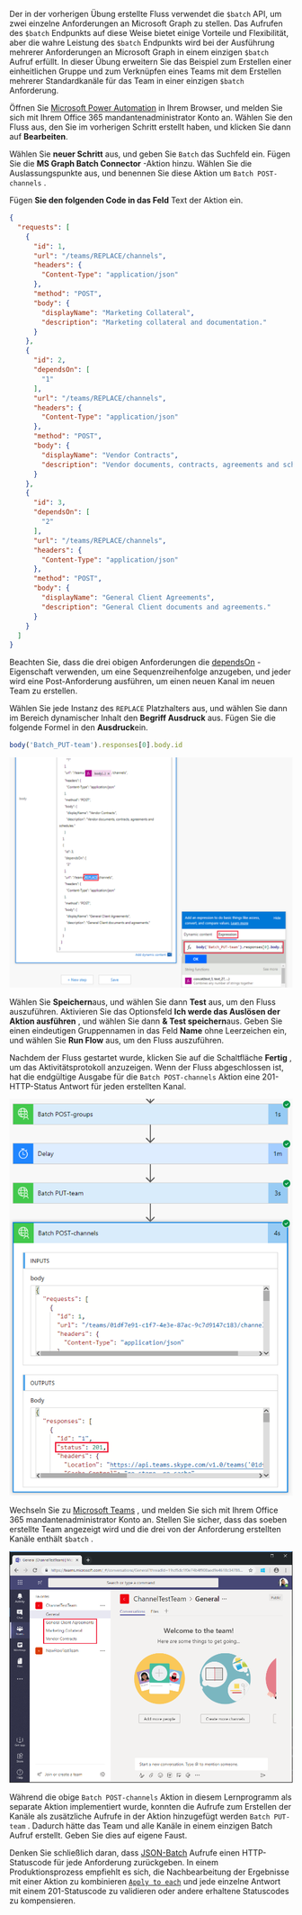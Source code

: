 <!-- markdownlint-disable MD002 MD041 -->

Der in der vorherigen Übung erstellte Fluss verwendet die `$batch` API, um zwei einzelne Anforderungen an Microsoft Graph zu stellen. Das Aufrufen des `$batch` Endpunkts auf diese Weise bietet einige Vorteile und Flexibilität, aber die wahre Leistung des `$batch` Endpunkts wird bei der Ausführung mehrerer Anforderungen an Microsoft Graph in einem einzigen `$batch` Aufruf erfüllt. In dieser Übung erweitern Sie das Beispiel zum Erstellen einer einheitlichen Gruppe und zum Verknüpfen eines Teams mit dem Erstellen mehrerer Standardkanäle für das Team in einer einzigen `$batch` Anforderung.

Öffnen Sie [Microsoft Power Automation](https://flow.microsoft.com) in Ihrem Browser, und melden Sie sich mit Ihrem Office 365 mandantenadministrator Konto an. Wählen Sie den Fluss aus, den Sie im vorherigen Schritt erstellt haben, und klicken Sie dann auf **Bearbeiten**.

Wählen Sie **neuer Schritt** aus, und geben Sie `Batch` das Suchfeld ein. Fügen Sie die **MS Graph Batch Connector** -Aktion hinzu. Wählen Sie die Auslassungspunkte aus, und benennen Sie diese Aktion um `Batch POST-channels` .

Fügen **Sie den folgenden Code in das Feld** Text der Aktion ein.

```json
{
  "requests": [
    {
      "id": 1,
      "url": "/teams/REPLACE/channels",
      "headers": {
        "Content-Type": "application/json"
      },
      "method": "POST",
      "body": {
        "displayName": "Marketing Collateral",
        "description": "Marketing collateral and documentation."
      }
    },
    {
      "id": 2,
      "dependsOn": [
        "1"
      ],
      "url": "/teams/REPLACE/channels",
      "headers": {
        "Content-Type": "application/json"
      },
      "method": "POST",
      "body": {
        "displayName": "Vendor Contracts",
        "description": "Vendor documents, contracts, agreements and schedules."
      }
    },
    {
      "id": 3,
      "dependsOn": [
        "2"
      ],
      "url": "/teams/REPLACE/channels",
      "headers": {
        "Content-Type": "application/json"
      },
      "method": "POST",
      "body": {
        "displayName": "General Client Agreements",
        "description": "General Client documents and agreements."
      }
    }
  ]
}
```

Beachten Sie, dass die drei obigen Anforderungen die [dependsOn](https://docs.microsoft.com/graph/json-batching#sequencing-requests-with-the-dependson-property) -Eigenschaft verwenden, um eine Sequenzreihenfolge anzugeben, und jeder wird eine Post-Anforderung ausführen, um einen neuen Kanal im neuen Team zu erstellen.

Wählen Sie jede Instanz des `REPLACE` Platzhalters aus, und wählen Sie dann im Bereich dynamischer Inhalt den **Begriff Ausdruck** aus. Fügen Sie die folgende Formel in den **Ausdruck**ein.

```js
body('Batch_PUT-team').responses[0].body.id
```

![Ein Screenshot des Ausdrucks im Bereich "dynamischer Inhalt"](./images/dynamic-expression.png)

Wählen Sie **Speichern**aus, und wählen Sie dann **Test** aus, um den Fluss auszuführen. Aktivieren Sie das Optionsfeld **Ich werde das Auslösen der Aktion ausführen** , und wählen Sie dann **& Test speichern**aus. Geben Sie einen eindeutigen Gruppennamen in das Feld **Name** ohne Leerzeichen ein, und wählen Sie **Run Flow** aus, um den Fluss auszuführen.

Nachdem der Fluss gestartet wurde, klicken Sie auf die Schaltfläche **Fertig** , um das Aktivitätsprotokoll anzuzeigen. Wenn der Fluss abgeschlossen ist, hat die endgültige Ausgabe für die `Batch POST-channels` Aktion eine 201-HTTP-Status Antwort für jeden erstellten Kanal.

![Ein Screenshot des erfolgreichen Ablauf Aktivitätsprotokolls](./images/batch-success.png)

Wechseln Sie zu [Microsoft Teams](https://teams.microsoft.com) , und melden Sie sich mit Ihrem Office 365 mandantenadministrator Konto an. Stellen Sie sicher, dass das soeben erstellte Team angezeigt wird und die drei von der Anforderung erstellten Kanäle enthält `$batch` .

![Ein Screenshot der Teams-App mit dem neuen Team und den Kanälen, die angezeigt werden](./images/team-channels.png)

Während die obige `Batch POST-channels` Aktion in diesem Lernprogramm als separate Aktion implementiert wurde, konnten die Aufrufe zum Erstellen der Kanäle als zusätzliche Aufrufe in der Aktion hinzugefügt werden `Batch PUT-team` . Dadurch hätte das Team und alle Kanäle in einem einzigen Batch Aufruf erstellt. Geben Sie dies auf eigene Faust.

Denken Sie schließlich daran, dass [JSON-Batch](https://docs.microsoft.com/graph/json-batching) Aufrufe einen HTTP-Statuscode für jede Anforderung zurückgeben. In einem Produktionsprozess empfiehlt es sich, die Nachbearbeitung der Ergebnisse mit einer Aktion zu kombinieren [`Apply to each`](https://docs.microsoft.com/power-automate/apply-to-each) und jede einzelne Antwort mit einem 201-Statuscode zu validieren oder andere erhaltene Statuscodes zu kompensieren.
